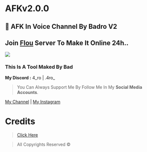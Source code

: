 # AFKv2.0.0

🎱 AFK In Voice Channel By Badro V2
---

## Join [Flou](https://dsc.gg/flou) Server To Make It Online 24h..
<a href="https://discord.com/invite/CkXfzjYVJw"><img src="https://discord.com/api/guilds/934493669191462982/widget.png?style=banner2"></a>
### This Is A Tool Maked By Bad
__My Discord :__ 4_ro | .4ro_

> You Can Always Support Me By Follow Me In My **Social Media Accounts**.

[My Channel](https://www.youtube.com/channel/UCKh6D-uY87Bb0y0w7XqUlzQ) | [My Instagram](https://www.instagram.com/bqdro_16/)

# Credits

> [Click Here](https://bit.ly/3wXa5lB) 

> All Copyrights Reserved ©️ 

